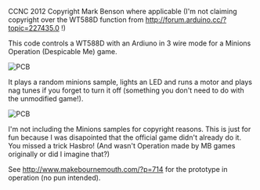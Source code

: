 CCNC 2012 Copyright Mark Benson where applicable (I'm not claiming copyright over the WT588D function from http://forum.arduino.cc/?topic=227435.0 !)

This code controls a WT588D with an Ardiuno in 3 wire mode for a Minions Operation (Despicable Me) game.

![PCB](https://github.com/MarkJB/Minions-Operation/blob/master/pic_of_electronics.jpg?raw=true)

It plays a random minions sample, lights an LED and runs a motor and plays nag tunes if you forget to turn it off (something you don't need to do with the unmodified game!).

![PCB](https://github.com/MarkJB/Minions-Operation/blob/master/Minions_wt588d_audio_controller_schematic.png?raw=true)

I'm not including the Minions samples for copyright reasons. This is just for fun because I was disapointed that the official game didn't already do it. You missed a trick Hasbro! (And wasn't Operation made by MB games originally or did I imagine that?)

See http://www.makebournemouth.com/?p=714 for the prototype in operation (no pun intended).